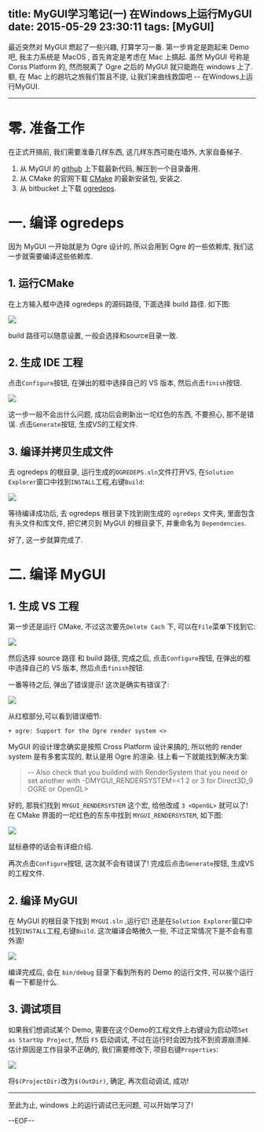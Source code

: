 title: MyGUI学习笔记(一) 在Windows上运行MyGUI
date: 2015-05-29 23:30:11
tags: [MyGUI]
---

最近突然对 MyGUI 燃起了一些兴趣, 打算学习一番. 第一步肯定是跑起来 Demo 吧, 我主力系统是 MacOS , 首先肯定是考虑在 Mac 上搞起. 虽然 MyGUI 号称是 Corss Platform 的, 然而脱离了 Ogre 之后的 MyGUI 就只能跑在 windows 上了. 额, 在 Mac 上的趟坑之旅我们暂且不提, 让我们来曲线救国吧 -- 在Windows上运行MyGUI.

<!-- more -->

---

# 零. 准备工作

在正式开搞前, 我们需要准备几样东西, 这几样东西可能在墙外, 大家自备梯子.

1. 从 MyGUI 的 [github][1] 上下载最新代码, 解压到一个目录备用.
2. 从 CMake 的官网下载 [CMake][2] 的最新安装包, 安装之.
3. 从 bitbucket 上下载 [ogredeps][3].

# 一. 编译 ogredeps

因为 MyGUI 一开始就是为 Ogre 设计的, 所以会用到 Ogre 的一些依赖库, 我们这一步就需要编译这些依赖库.

## 1. 运行CMake

在上方输入框中选择 ogredeps 的源码路径, 下面选择 build 路径. 如下图:

![][4]

build 路径可以随意设置, 一般会选择和source目录一致.

## 2. 生成 IDE 工程 

点击`Configure`按钮, 在弹出的框中选择自己的 VS 版本, 然后点击`finish`按钮.

![][5]

这一步一般不会出什么问题, 成功后会刷新出一坨红色的东西, 不要担心, 那不是错误. 点击`Generate`按钮, 生成VS的工程文件.

## 3. 编译并拷贝生成文件

去 ogredeps 的根目录, 运行生成的`OGREDEPS.sln`文件打开VS, 在`Solution Explorer`窗口中找到`INSTALL`工程,右键`Build`:

![][6]

等待编译成功后, 去 ogredeps 根目录下找到刚生成的 `ogredeps` 文件夹, 里面包含有头文件和库文件, 把它拷贝到 MyGUI 的根目录下, 并重命名为 `Dependencies`.

好了, 这一步就算完成了.

# 二. 编译 MyGUI

## 1. 生成 VS 工程

第一步还是运行 CMake, 不过这次要先`Delete Cach` 下, 可以在`File`菜单下找到它:

![][7]

然后选择 source 路径 和 build 路径, 完成之后, 点击`Configure`按钮, 在弹出的框中选择自己的 VS 版本, 然后点击`finish`按钮.

一番等待之后, 弹出了错误提示! 这次是确实有错误了:

![][8]

从红框部分,可以看到错误细节:

```
+ ogre: Support for the Ogre render system <>
```

MyGUI 的设计理念确实是按照 Cross Platform 设计来搞的, 所以他的 render system 是有多套实现的, 默认是用 Ogre 的渲染. 往上看一下就能找到解决方案:

> -- Also check that you buildind with RenderSystem that you need or set
  another with -DMYGUI_RENDERSYSTEM=<1 2 or 3 for Direct3D_9 OGRE or OpenGL>

好的, 那我们找到 `MYGUI_RENDERSYSTEM` 这个宏, 给他改成 `3 <OpenGL>` 就可以了! 在 CMake 界面的一坨红色的东东中找到 `MYGUI_RENDERSYSTEM`, 如下图:

![][9]

鼠标悬停的话会有详细介绍.

再次点击`Configure`按钮, 这次就不会有错误了! 完成后点击`Generate`按钮, 生成VS的工程文件.

## 2. 编译 MyGUI

在 MyGUI 的根目录下找到 `MYGUI.sln` ,运行它! 还是在`Solution Explorer`窗口中找到`INSTALL`工程,右键`Build`. 这次编译会略微久一些, 不过正常情况下是不会有意外滴!

![][10]

编译完成后, 会在 `bin/debug` 目录下看到所有的 Demo 的运行文件, 可以挨个运行看一下都是什么.

## 3. 调试项目

如果我们想调试某个 Demo, 需要在这个Demo的工程文件上右键设为启动项`Set as StartUp Project`, 然后 `F5` 启动调试, 不过在运行时会因为找不到资源崩溃掉. 估计原因是工作目录不正确的, 我们需要修改下, 项目右键`Properties`:

![][11]

将`$(ProjectDir)`改为`$(OutDir)`, 确定, 再次启动调试, 成功!



---

至此为止, windows 上的运行调试已无问题, 可以开始学习了!

--EOF--


[1]: https://github.com/MyGUI/mygui/releases
[2]: http://www.cmake.org/
[3]: https://bitbucket.org/cabalistic/ogredeps
[4]: /img/QQ20150530-1.jpg
[5]: /img/QQ20150530-2.jpg
[6]: /img/QQ20150530-3.jpg
[7]: /img/QQ20150530-4.jpg
[8]: /img/QQ20150530-5.jpg
[9]: /img/QQ20150530-6.jpg
[10]: /img/QQ20150530-7.jpg
[11]: /img/QQ20150530-8.jpg